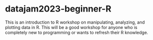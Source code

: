 # datajam2023-beginner-R
This is an introduction to R workshop on manipulating, analyzing, and plotting data in R. This will be a good workshop for anyone who is completely new to programming or wants to refresh their R knowledge.
